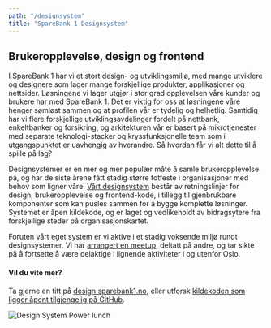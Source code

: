 ```yaml
---
path: "/designsystem"
title: "SpareBank 1 Designsystem"
---
```


## Brukeropplevelse, design og frontend

I SpareBank 1 har vi et stort design- og utviklingsmiljø, med mange utviklere og designere som lager mange forskjellige produkter, applikasjoner og nettsider. Løsningene vi lager utgjør i stor grad opplevelsen våre kunder og brukere har med SpareBank 1. Det er viktig for oss at løsningene våre henger sømløst sammen og at profilen vår er tydelig og helhetlig. Samtidig har vi flere forskjellige utviklingsavdelinger fordelt på nettbank, enkeltbanker og forsikring, og arkitekturen vår er basert på mikrotjenester med separate teknologi-stacker og kryssfunksjonelle team som i utgangspunktet er uavhengig av hverandre. Så hvordan får vi alt dette til å spille på lag?

Designsystemer er en mer og mer populær måte å samle brukeropplevelse på, og har de siste årene fått stadig større fotfeste i organisasjoner med behov som ligner våre. [Vårt designsystem](https://design.sparebank1.no/) består av retningslinjer for design, brukeropplevelse og frontend-kode, i tillegg til gjenbrukbare komponenter som kan pusles sammen for å bygge komplette løsninger. Systemet er åpen kildekode, og er laget og vedlikeholdt av bidragsytere fra forskjellige steder på organisasjonskartet.

Foruten vårt eget system er vi aktive i et stadig voksende miljø rundt designsystemer. Vi har [arrangert en meetup](https://medium.com/sparebank1-digital/design-system-power-lunch-eaa94aa0a4c1), deltatt på andre, og tar sikte på å fortsette å være delaktige i lignende aktiviteter i og utenfor Oslo.

#### Vil du vite mer?
Ta gjerne en titt på [design.sparebank1.no](https://design.sparebank1.no/), eller utforsk [kildekoden som ligger åpent tilgjengelig på GitHub](https://github.com/SpareBank1/designsystem).

![Design System Power lunch](/img/dsm-4.jpeg)